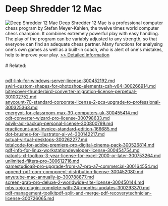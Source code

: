 # Deep Shredder 12 Mac
![Deep Shredder 12 Mac](https://mycommerce.akamaized.net/api/pimages/P300339445/BIG/300339445.GIF)
Deep Shredder 12 Mac is a professional computer chess program by Stefan Meyer-Kahlen, the twelve times world computer chess champion. It combines extremely powerful play with easy handling. The play of the program can be variably adjusted to any strength, so that everyone can find an adequate chess partner. Many functions for analysing one's own games as well as a built-in coach, who is alert of one's mistakes, help to improve your play.
[>> Detailed information](https://secure.shareit.com/shareit/product.html?productid=300339445&affiliateid=200057808)<br/><br/># Related:

<br />[pdf-link-for-windows-server-license-300452192.md](https://github.com/downloadplanet/downloadplanet/blob/main/pdf-link-for-windows-server-license-300452192.md)<br />[swirl-custom-shapes-for-photoshop-elements-csh-v64-300266914.md](https://github.com/downloadplanet/downloadplanet/blob/main/swirl-custom-shapes-for-photoshop-elements-csh-v64-300266914.md)<br />[bitrecover-thunderbird-converter-migration-license-perpetual-301002752.md](https://github.com/downloadplanet/downloadplanet/blob/main/bitrecover-thunderbird-converter-migration-license-perpetual-301002752.md)<br />[anycount-70-standard-corporate-license-2-pcs-upgrade-to-professional-300325363.md](https://github.com/downloadplanet/downloadplanet/blob/main/anycount-70-standard-corporate-license-2-pcs-upgrade-to-professional-300325363.md)<br />[energyxt-for-classroom-max-30-computers-uk-300455414.md](https://github.com/downloadplanet/downloadplanet/blob/main/energyxt-for-classroom-max-30-computers-uk-300455414.md)<br />[odt-converter-wizard-pro-license-300798633.md](https://github.com/downloadplanet/downloadplanet/blob/main/odt-converter-wizard-pro-license-300798633.md)<br />[advik-aol-backup-personal-license-300800799.md](https://github.com/downloadplanet/downloadplanet/blob/main/advik-aol-backup-personal-license-300800799.md)<br />[practicount-and-invoice-standard-edition-166685.md](https://github.com/downloadplanet/downloadplanet/blob/main/practicount-and-invoice-standard-edition-166685.md)<br />[dot-brushes-for-illustrator-ai-v4-300142217.md](https://github.com/downloadplanet/downloadplanet/blob/main/dot-brushes-for-illustrator-ai-v4-300142217.md)<br />[actual-virtual-desktops-300262277.md](https://github.com/downloadplanet/downloadplanet/blob/main/actual-virtual-desktops-300262277.md)<br />[totalcode-for-adobe-premiere-pro-digital-cinema-pack-300526814.md](https://github.com/downloadplanet/downloadplanet/blob/main/totalcode-for-adobe-premiere-pro-digital-cinema-pack-300526814.md)<br />[pdf-info-for-linux-workstationdeveloper-license-300454754.md](https://github.com/downloadplanet/downloadplanet/blob/main/pdf-info-for-linux-workstationdeveloper-license-300454754.md)<br />[patools-xl-toolbox-3-year-license-for-excel-2000-or-later-300753264.md](https://github.com/downloadplanet/downloadplanet/blob/main/patools-xl-toolbox-3-year-license-for-excel-2000-or-later-300753264.md)<br />[unlimited-filters-pro-300612716.md](https://github.com/downloadplanet/downloadplanet/blob/main/unlimited-filters-pro-300612716.md)<br />[gamestudioa8-pro-upgrade-from-a7-pro-a7-commercial-300164554.md](https://github.com/downloadplanet/downloadplanet/blob/main/gamestudioa8-pro-upgrade-from-a7-pro-a7-commercial-300164554.md)<br />[append-pdf-com-component-distribution-license-300452080.md](https://github.com/downloadplanet/downloadplanet/blob/main/append-pdf-com-component-distribution-license-300452080.md)<br />[anyutube-mac-annually-jp-300788877.md](https://github.com/downloadplanet/downloadplanet/blob/main/anyutube-mac-annually-jp-300788877.md)<br />[screen-grab-pro-deluxe-2-worldwide-site-license-300450144.md](https://github.com/downloadplanet/downloadplanet/blob/main/screen-grab-pro-deluxe-2-worldwide-site-license-300450144.md)<br />[mbs-xojo-plugin-complete-with-24-months-updates-300293370.md](https://github.com/downloadplanet/downloadplanet/blob/main/mbs-xojo-plugin-complete-with-24-months-updates-300293370.md)<br />[pdf-management-toolkitpdf-split-and-merge-pdf-recoverytechnician-license-300726065.md](https://github.com/downloadplanet/downloadplanet/blob/main/pdf-management-toolkitpdf-split-and-merge-pdf-recoverytechnician-license-300726065.md)